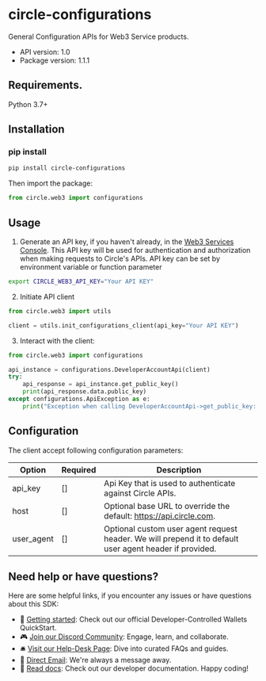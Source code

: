 # circle-configurations
General Configuration APIs for Web3 Service products.

- API version: 1.0
- Package version: 1.1.1

## Requirements.

Python 3.7+

## Installation
### pip install

```sh
pip install circle-configurations
```

Then import the package:
```python
from circle.web3 import configurations
```


## Usage


1. Generate an API key, if you haven't already, in the [Web3 Services Console](https://console.circle.com/). This API key will be used for authentication and authorization when making requests to Circle's APIs. API key can be set by environment variable or function parameter

```sh
export CIRCLE_WEB3_API_KEY="Your API KEY"
```

2. Initiate API client

```python
from circle.web3 import utils

client = utils.init_configurations_client(api_key="Your API KEY")
```

3. Interact with the client:

```python
from circle.web3 import configurations

api_instance = configurations.DeveloperAccountApi(client)
try:
    api_response = api_instance.get_public_key()
    print(api_response.data.public_key)
except configurations.ApiException as e:
    print("Exception when calling DeveloperAccountApi->get_public_key: %s\n" % e)
```

## Configuration

The client accept following configuration parameters:

Option | Required | Description
------------ | ------------- | -------------
api_key | [] | Api Key that is used to authenticate against Circle APIs.
host | [] | Optional base URL to override the default: https://api.circle.com.
user_agent | [] | Optional custom user agent request header. We will prepend it to default user agent header if provided.

## Need help or have questions?

Here are some helpful links, if you encounter any issues or have questions about this SDK:

 - 📖 [Getting started](https://learn.circle.com/): Check out our official Developer-Controlled Wallets QuickStart.
 - 🎮 [Join our Discord Community](https://discord.com/invite/buildoncircle): Engage, learn, and collaborate.
 - 🛎 [Visit our Help-Desk Page](https://support.usdc.circle.com/hc/en-us/p/contactus?_gl=1*1va6vat*_ga*MTAyNTA0NTQ2NC4xNjk5NTYyMjgx*_ga_GJDVPCQNRV*MTcwMDQ5Mzg3Ny4xNC4xLjE3MDA0OTM4ODQuNTMuMC4w): Dive into curated FAQs and guides.
 - 📧 [Direct Email](mailto:customer-support@circle.com): We're always a message away.
 - 📖 [Read docs](https://developers.circle.com/w3s/docs?_gl=1*15ozb5b*_ga*MTAyNTA0NTQ2NC4xNjk5NTYyMjgx*_ga_GJDVPCQNRV*MTcwMDQ5Mzg3Ny4xNC4xLjE3MDA0OTM4ODQuNTMuMC4w): Check out our developer documentation.
Happy coding!
